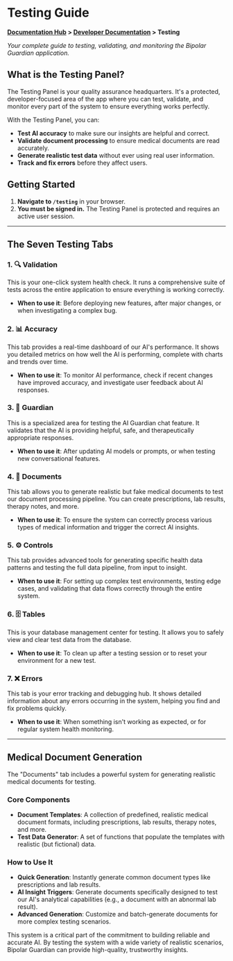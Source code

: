 # Testing Guide

**[Documentation Hub](../README.md) > [Developer Documentation](README.md) > Testing**

*Your complete guide to testing, validating, and monitoring the Bipolar Guardian application.*

## What is the Testing Panel?

The Testing Panel is your quality assurance headquarters. It's a protected, developer-focused area of the app where you can test, validate, and monitor every part of the system to ensure everything works perfectly.

With the Testing Panel, you can:
- **Test AI accuracy** to make sure our insights are helpful and correct.
- **Validate document processing** to ensure medical documents are read accurately.
- **Generate realistic test data** without ever using real user information.
- **Track and fix errors** before they affect users.

## Getting Started

1.  **Navigate to `/testing`** in your browser.
2.  **You must be signed in.** The Testing Panel is protected and requires an active user session.

---

## The Seven Testing Tabs

### 1. 🔍 Validation
This is your one-click system health check. It runs a comprehensive suite of tests across the entire application to ensure everything is working correctly.
- **When to use it**: Before deploying new features, after major changes, or when investigating a complex bug.

### 2. 📊 Accuracy
This tab provides a real-time dashboard of our AI's performance. It shows you detailed metrics on how well the AI is performing, complete with charts and trends over time.
- **When to use it**: To monitor AI performance, check if recent changes have improved accuracy, and investigate user feedback about AI responses.

### 3. 🤖 Guardian
This is a specialized area for testing the AI Guardian chat feature. It validates that the AI is providing helpful, safe, and therapeutically appropriate responses.
- **When to use it**: After updating AI models or prompts, or when testing new conversational features.

### 4. 📄 Documents
This tab allows you to generate realistic but fake medical documents to test our document processing pipeline. You can create prescriptions, lab results, therapy notes, and more.
- **When to use it**: To ensure the system can correctly process various types of medical information and trigger the correct AI insights.

### 5. ⚙️ Controls
This tab provides advanced tools for generating specific health data patterns and testing the full data pipeline, from input to insight.
- **When to use it**: For setting up complex test environments, testing edge cases, and validating that data flows correctly through the entire system.

### 6. 🗄️ Tables
This is your database management center for testing. It allows you to safely view and clear test data from the database.
- **When to use it**: To clean up after a testing session or to reset your environment for a new test.

### 7. ❌ Errors
This tab is your error tracking and debugging hub. It shows detailed information about any errors occurring in the system, helping you find and fix problems quickly.
- **When to use it**: When something isn't working as expected, or for regular system health monitoring.

---

## Medical Document Generation

The "Documents" tab includes a powerful system for generating realistic medical documents for testing.

### Core Components
- **Document Templates**: A collection of predefined, realistic medical document formats, including prescriptions, lab results, therapy notes, and more.
- **Test Data Generator**: A set of functions that populate the templates with realistic (but fictional) data.

### How to Use It
- **Quick Generation**: Instantly generate common document types like prescriptions and lab results.
- **AI Insight Triggers**: Generate documents specifically designed to test our AI's analytical capabilities (e.g., a document with an abnormal lab result).
- **Advanced Generation**: Customize and batch-generate documents for more complex testing scenarios.

This system is a critical part of the commitment to building reliable and accurate AI. By testing the system with a wide variety of realistic scenarios, Bipolar Guardian can provide high-quality, trustworthy insights.
